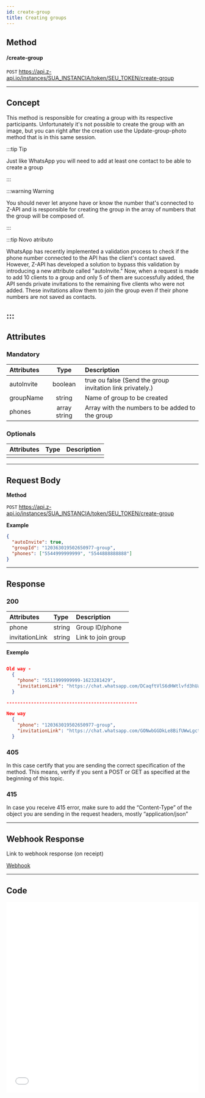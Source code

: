 ```yaml
---
id: create-group
title: Creating groups 
---
```


## Method 

#### /create-group

`POST` https://api.z-api.io/instances/SUA_INSTANCIA/token/SEU_TOKEN/create-group

---

## Concept

This method is responsible for creating a group with its respective participants. Unfortunately it's not possible to create the group with an image, but you can right after the creation use the Update-group-photo method that is in this same session.

:::tip Tip

Just like WhatsApp you will need to add at least one contact to be able to create a group 

:::

:::warning Warning 

You should never let anyone have or know the number that's connected to Z-API and is  responsible for creating the group in the array of numbers that the group will be composed of.

:::

:::tip Novo atributo

WhatsApp has recently implemented a validation process to check if the phone number connected to the API has the client's contact saved. However, Z-API has developed a solution to bypass this validation by introducing a new attribute called "autoInvite." Now, when a request is made to add 10 clients to a group and only 5 of them are successfully added, the API sends private invitations to the remaining five clients who were not added. These invitations allow them to join the group even if their phone numbers are not saved as contacts.

:::
---

## Attributes

### Mandatory 

| Attributes |     Type     | Description                                      |
| :-------- | :----------: | :------------------------------------------------ |
| autoInvite|   boolean    | true ou false (Send the group invitation link privately.)   |  
| groupName |    string    | Name of group to be created                       |
| phones    | array string | Array with the numbers to be added to the group   |

### Optionals 

| Attributes | Type | Description |
| :-------- | :--: | :-------- |
|           |      |           |

---

## Request Body

**Method**

`POST` https://api.z-api.io/instances/SUA_INSTANCIA/token/SEU_TOKEN/create-group

**Example**

```json
{
  "autoInvite": true,
  "groupId": "120363019502650977-group",
  "phones": ["5544999999999", "5544888888888"]
}
```

---

## Response

### 200

| Attributes    | Type   | Description                |
| :------------- | :----- | :------------------------ |
| phone          | string | Group ID/phone          |
| invitationLink | string | Link to join group |

**Exemplo**

```json

Old way -
  {
    "phone": "5511999999999-1623281429",
    "invitationLink": "https://chat.whatsapp.com/DCaqftVlS6dHWtlvfd3hUa"
  }

------------------------------------------------

New way
  {
    "phone": "120363019502650977-group",
    "invitationLink": "https://chat.whatsapp.com/GONwbGGDkLe8BifUWwLgct"
  }

```

### 405

In this case certify that you are sending the correct specification of the method. This means, verify if you sent a POST or GET as specified at the beginning of this topic.

### 415

In case you receive 415 error, make sure to add the “Content-Type” of the object you are sending in the request headers, mostly “application/json”

---

## Webhook Response

Link to webhook response (on receipt)

[Webhook](../webhooks/on-message-received#response)

---

## Code

<iframe src="//api.apiembed.com/?source=https://raw.githubusercontent.com/Z-API/z-api-docs/main/json-examples/create-group.json&targets=all" frameborder="0" scrolling="no" width="100%" height="500px" seamless></iframe>
